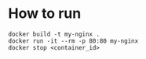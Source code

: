 # How to run
```
docker build -t my-nginx .
docker run -it --rm -p 80:80 my-nginx
docker stop <container_id>
```